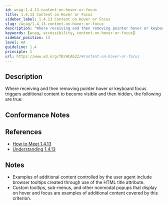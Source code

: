 ```yaml
---
id: wcag-1.4.13-content-on-hover-or-focus
title: 1.4.13 Content on Hover or Focus
sidebar_label: 1.4.13 Content on Hover or Focus
slug: /wcag/1.4.13-content-on-hover-or-focus
description: "Where receiving and then removing pointer hover or keyboard focus triggers additional content to become visible and then hidden, the following are true:"
keywords: [wcag, accessibility, content-on-hover-or-focus]
sidebar_position: 13
level: AA
guideline: 1.4
principle: 1
url: https://www.w3.org/TR/WCAG22/#content-on-hover-or-focus
---
```


## Description

Where receiving and then removing pointer hover or keyboard focus triggers additional content to become visible and then hidden, the following are true:

## Conformance Notes

<!-- Add your conformance notes and evaluation here -->

## References

- [How to Meet 1.4.13](https://www.w3.org/WAI/WCAG22/quickref/#content-on-hover-or-focus)
- [Understanding 1.4.13](https://www.w3.org/WAI/WCAG22/Understanding/content-on-hover-or-focus.html)

## Notes

- Examples of additional content controlled by the user agent include browser tooltips created through use of the HTML title attribute.
- Custom tooltips, sub-menus, and other nonmodal popups that display on hover and focus are examples of additional content covered by this criterion.

